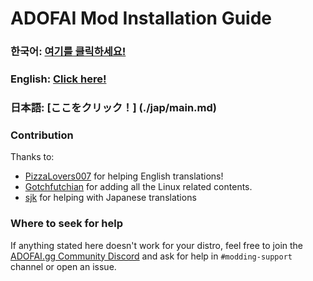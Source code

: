 # ADOFAI Mod Installation Guide
### 한국어: [여기를 클릭하세요!](./kor/main.md)
### English: [Click here!](./eng/main.md)
### 日本語: [ここをクリック！] (./jap/main.md)

### Contribution

Thanks to:
- [PizzaLovers007](https://github.com/PizzaLovers007) for helping English translations!
- [Gotchfutchian](https://github.com/Gotchfutchian) for adding all the Linux related contents.
- [sjk](https://github.com/sjkim04) for helping with Japanese translations

### Where to seek for help

If anything stated here doesn't work for your distro, feel free to join the [ADOFAI.gg Community Discord](https://discord.gg/TKdpbUUfUa) and ask for help in `#modding-support` channel or open an issue.
